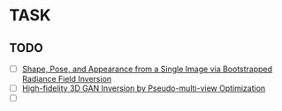 # TASK

## TODO

- [ ] [Shape, Pose, and Appearance from a Single Image via Bootstrapped Radiance Field Inversion](https://github.com/google-research/nerf-from-image)
- [ ] [High-fidelity 3D GAN Inversion
by Pseudo-multi-view Optimization](https://ken-ouyang.github.io/HFGI3D/index.html)
- [ ] []()